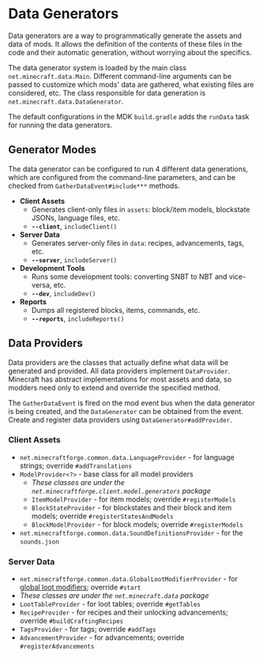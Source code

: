 Data Generators
===============

Data generators are a way to programmatically generate the assets and data of mods. It allows the definition of the contents of these files in the code and their automatic generation, without worrying about the specifics.

The data generator system is loaded by the main class `net.minecraft.data.Main`. Different command-line arguments can be passed to customize which mods' data are gathered, what existing files are considered, etc. The class responsible for data generation is `net.minecraft.data.DataGenerator`.

The default configurations in the MDK `build.gradle` adds the `runData` task for running the data generators.

Generator Modes
---------------

The data generator can be configured to run 4 different data generations, which are configured from the command-line parameters, and can be checked from `GatherDataEvent#include***` methods.

  * __Client Assets__
  	 * Generates client-only files in `assets`: block/item models, blockstate JSONs, language files, etc.
     * __`--client`__, `includeClient()`
  * __Server Data__
  	 * Generates server-only files in `data`: recipes, advancements, tags, etc.
     * __`--server`__, `includeServer()`
  * __Development Tools__
  	 * Runs some development tools: converting SNBT to NBT and vice-versa, etc.
     * __`--dev`__, `includeDev()`
  * __Reports__
  	 * Dumps all registered blocks, items, commands, etc.
     * __`--reports`__, `includeReports()`

Data Providers
--------------

Data providers are the classes that actually define what data will be generated and provided. All data providers implement `DataProvider`.
Minecraft has abstract implementations for most assets and data, so modders need only to extend and override the specified method.

The `GatherDataEvent` is fired on the mod event bus when the data generator is being created, and the `DataGenerator` can be obtained from the event. Create and register data providers using `DataGenerator#addProvider`.

### Client Assets
  * `net.minecraftforge.common.data.LanguageProvider` - for language strings; override `#addTranslations`
  * `ModelProvider<?>` - base class for all model providers
    * _These classes are under the `net.minecraftforge.client.model.generators` package_
    * `ItemModelProvider` - for item models; override `#registerModels`
    * `BlockStateProvider` - for blockstates and their block and item models; override `#registerStatesAndModels`
    * `BlockModelProvider` - for block models; override `#registerModels`
  * `net.minecraftforge.common.data.SoundDefinitionsProvider` - for the `sounds.json`

### Server Data
  * `net.minecraftforge.common.data.GlobalLootModifierProvider` - for [global loot modifiers][glm]; override `#start`
  * _These classes are under the `net.minecraft.data` package_
  * `LootTableProvider` - for loot tables; override `#getTables`
  * `RecipeProvider` - for recipes and their unlocking advancements; override `#buildCraftingRecipes`
  * `TagsProvider` - for tags; override `#addTags`
  * `AdvancementProvider` - for advancements; override `#registerAdvancements`

[glm]: ../resources/server/glm.md
